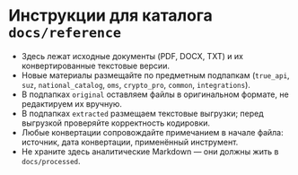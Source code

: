 # Инструкции для каталога `docs/reference`

- Здесь лежат исходные документы (PDF, DOCX, TXT) и их конвертированные текстовые версии.
- Новые материалы размещайте по предметным подпапкам (`true_api`, `suz`, `national_catalog`, `oms`, `crypto_pro`, `common`, `integrations`).
- В подпапках `original` оставляем файлы в оригинальном формате, не редактируем их вручную.
- В подпапках `extracted` размещаем текстовые выгрузки; перед выгрузкой проверяйте корректность кодировки.
- Любые конвертации сопровождайте примечанием в начале файла: источник, дата конвертации, применённый инструмент.
- Не храните здесь аналитические Markdown — они должны жить в `docs/processed`.
